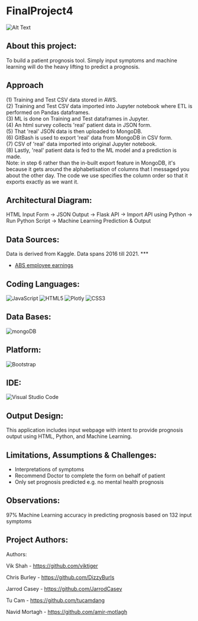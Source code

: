# FinalProject4
![Alt Text](https://media.giphy.com/media/fp0MsYYaQQtQtCJXxr/giphy.gif)

## About this project:
To build a patient prognosis tool. Simply input symptoms and machine learning will do the heavy lifting to predict a prognosis.

## Approach
(1) Training and Test CSV data stored in AWS.\
(2) Training and Test CSV data imported into Jupyter notebook where ETL is performed on Pandas dataframes.\
(3) ML is done on Training and Test dataframes in Jupyter.\
(4) An html survey collects 'real' patient data in JSON form.\
(5) That 'real' JSON data is then uploaded to MongoDB.\
(6) GitBash is used to export 'real' data from MongoDB in CSV form.\
(7) CSV of 'real' data imported into original Jupyter notebook.\
(8) Lastly, 'real' patient data is fed to the ML model and a prediction is made.\
Note: in step 6 rather than the in-built export feature in MongoDB, it's because it gets around the alphabetisation of columns that I messaged you about the other day. The code we use specifies the column order so that it exports exactly as we want it.

## **Architectural Diagram:**
HTML Input Form → JSON Output → Flask API → Import API using Python → Run Python Script → Machine Learning Prediction & Output

## **Data Sources:**
Data is derived from Kaggle. Data spans 2016 till 2021. ***
- [ABS employee earnings](https://www.abs.gov.au/statistics/labour/earnings-and-working-conditions/employee-earnings-and-hours-australia/may-2021#data-download)

## **Coding Languages:**
![JavaScript](https://img.shields.io/badge/javascript-%23323330.svg?style=for-the-badge&logo=javascript&logoColor=%23F7DF1E)
![HTML5](https://img.shields.io/badge/html5-%23E34F26.svg?style=for-the-badge&logo=html5&logoColor=white)
![Plotly](https://img.shields.io/badge/Plotly-%233F4F75.svg?style=for-the-badge&logo=plotly&logoColor=white)
![CSS3](https://img.shields.io/badge/css3-%231572B6.svg?style=for-the-badge&logo=css3&logoColor=white)

## **Data Bases:**
![mongoDB](https://img.shields.io/badge/MongoDB-4EA94B?style=for-the-badge&logo=mongodb&logoColor=white)

## **Platform:**
![Bootstrap](https://img.shields.io/badge/bootstrap-%23563D7C.svg?style=for-the-badge&logo=bootstrap&logoColor=white)

## **IDE:**
![Visual Studio Code](https://img.shields.io/badge/Visual_Studio_Code-0078D4?style=for-the-badge&logo=visual%20studio%20code&logoColor=white)

## **Output Design:**
This application includes input webpage with intent to provide prognosis output using HTML, Python, and Machine Learning.

## **Limitations, Assumptions & Challenges:**
- Interpretations of symptoms
- Recommend Doctor to complete the form on behalf of patient
- Only set prognosis predicted e.g. no mental health prognosis 

## **Observations:**
97% Machine Learning accuracy in predicting prognosis based on 132 input symptoms

## **Project Authors:**
Authors:

Vik Shah - https://github.com/viktiger

Chris Burley - https://github.com/DizzyBurls

Jarrod Casey - https://github.com/JarrodCasey

Tu Cam - https://github.com/tucamdang

Navid Mortagh - https://github.com/amir-motlagh

